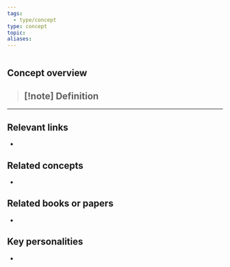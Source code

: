 ```yaml
---
tags:
  - type/concept
type: concept
topic: 
aliases:
---
```

```table-of-contents
```
## Concept overview
> [!note] Definition
> - 


- - -

## Relevant links
- 

## Related concepts
- 

## Related books or papers
- 

## Key personalities
- 
